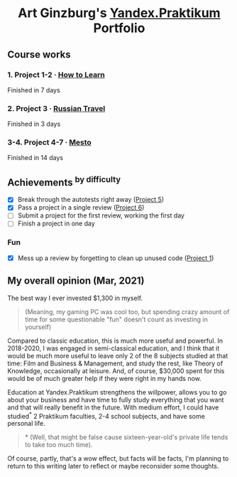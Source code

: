 <div align="center">

  # Art Ginzburg's [Yandex.Praktikum](https://praktikum.yandex.ru/) Portfolio

</div>

## Course works

### 1. Project 1-2 · [How to Learn](https://github.com/artginzburg/how-to-learn)

Finished in 7 days

### 2. Project 3 · [Russian Travel](https://github.com/artginzburg/russian-travel)

Finished in 3 days

### 3-4. Project 4-7 · [Mesto](https://github.com/artginzburg/mesto)

Finished in 14 days


## Achievements <sup>by difficulty</sup>

- [x] Break through the autotests right away ([Project 5](https://github.com/artginzburg/mesto/releases/tag/project-5_review-2-final))
- [x] Pass a project in a single review ([Project 6](https://github.com/artginzburg/mesto/releases/tag/project-6_review-1-final))
- [ ] Submit a project for the first review, working the first day
- [ ] Finish a project in one day

### Fun
- [x] Mess up a review by forgetting to clean up unused code ([Project 1](https://github.com/artginzburg/how-to-learn/releases/tag/project-1_review-3-final))

## My overall opinion (Mar, 2021)

The best way I ever invested $1,300 in myself.
> (Meaning, my gaming PC was cool too, but spending crazy amount of time for some questionable "fun" doesn't count as investing in yourself) 

Compared to classic education, this is much more useful and powerful. In 2018-2020, I was engaged in semi-classical education, and I think that it would be much more useful to leave only 2 of the 8 subjects studied at that time: Film and Business & Management, and study the rest, like Theory of Knowledge, occasionally at leisure. 
And, of course, $30,000 spent for this would be of much greater help if they were right in my hands now. 

Education at Yandex.Praktikum strengthens the willpower, allows you to go about your business and have time to fully study everything that you want and that will really benefit in the future. With medium effort, I could have studied<sup>*</sup> 2 Praktikum faculties, 2-4 school subjects, and have some personal life.
> \* (Well, that might be false cause sixteen-year-old's private life tends to take too much time).

Of course, partly, that's a wow effect, but facts will be facts, I'm planning to return to this writing later to reflect or maybe reconsider some thoughts.
